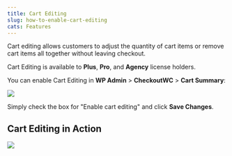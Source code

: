 ```yaml
---
title: Cart Editing
slug: how-to-enable-cart-editing
cats: Features
---
```



  <p>
    Cart editing allows customers to adjust the quantity of cart items or remove cart items all together without leaving checkout.
  </p>
  <p>
    Cart Editing is available to <strong>Plus</strong>, <strong>Pro</strong>, and <strong>Agency</strong> license holders.
  </p>
  <p>
    You can enable Cart Editing in <strong>WP Admin</strong> &gt; <strong>CheckoutWC</strong> &gt; <strong>Cart Summary</strong>:
  </p>
  <p>
    <img src="https://s3.amazonaws.com/helpscout.net/docs/assets/5bdde2822c7d3a01757ac42e/images/5d1415cd04286305cb87c254/file-HAIrMazBnh.png" />
  </p>
  <p>
    Simply check the box for "Enable cart editing" and click <strong>Save Changes</strong>.
  </p>
  <h2>
    Cart Editing in Action
  </h2>
  <p>
    <img src="https://s3.amazonaws.com/helpscout.net/docs/assets/5bdde2822c7d3a01757ac42e/images/5ebdbf222c7d3a5ea54b1c1d/file-LC7RVsCoWz.gif" />
  </p>
